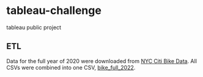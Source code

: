 # tableau-challenge
tableau public project

## ETL
Data for the full year of 2020 were downloaded from [NYC Citi Bike Data](https://www.citibikenyc.com/system-data). 
All CSVs were combined into one CSV, [bike_full_2022](). 
